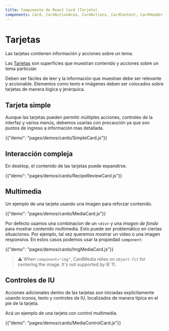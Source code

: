 ```yaml
---
title: Componente de React Card (Tarjeta)
components: Card, CardActionArea, CardActions, CardContent, CardHeader, CardMedia, Collapse, Paper
---
```


# Tarjetas

<p class="description">Las tarjetas contienen información y acciones sobre un tema.</p>

Las [Tarjetas](https://material.io/design/components/cards.html) son superficies que muestran contenido y acciones sobre un tema particular.

Deben ser fáciles de leer y la información que muestran debe ser relevante y accionable. Elementos como texto e imágenes deben ser colocados sobre tarjetas de manera lógica y jerárquica.

## Tarjeta simple

Aunque las tarjetas pueden permitir múltiples acciones, controles de la interfaz y varios menús, debemos usarlas con precaución ya que son puntos de ingreso a información mas detallada.

{{"demo": "pages/demos/cards/SimpleCard.js"}}

## Interacción compleja

En desktop, el contenido de las tarjetas puede expandirse.

{{"demo": "pages/demos/cards/RecipeReviewCard.js"}}

## Multimedia

Un ejemplo de una tarjeta usando una imagen para reforzar contenido.

{{"demo": "pages/demos/cards/MediaCard.js"}}

Por defecto usamos una combinacion de un `<div>` y una _imagen de fondo_ para mostrar contenido multimedia. Esto puede ser problemático en ciertas situaciones. Por ejemplo, tal vez queremos mostrar un vídeo o una imagen responsiva. En estos casos podemos usar la propiedad `component`:

{{"demo": "pages/demos/cards/ImgMediaCard.js"}}

> ⚠️ When `component="img"`, CardMedia relies on `object-fit` for centering the image. It's not supported by IE 11.

## Controles de IU

Acciones adicionales dentro de las tarjetas son iniciadas explícitamente usando iconos, texto y controles de IU, localizados de manera típica en el pie de la tarjeta.

Acá un ejemplo de una tarjeta con control multimedia.

{{"demo": "pages/demos/cards/MediaControlCard.js"}}
